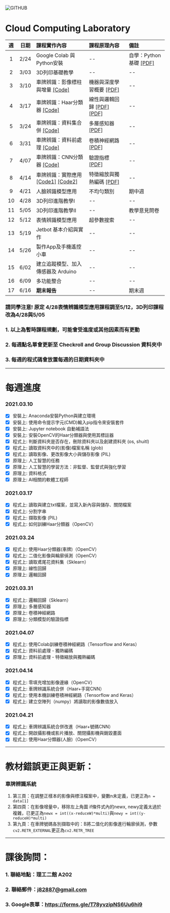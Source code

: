 ![GITHUB](https://miro.medium.com/max/1426/1*scKtPpJ3JCYKlsxqfwn6Cg.jpeg)
# Cloud Computing Laboratory
 
| 週 | 日期 | 課程實作內容 | 課程原理內容 | 備註 |
| :----: | :----: | :---- | :---- | :---- | 
| 1 | 2/24 | Google Colab 與 Python安裝 | -- | 自學：Python基礎 [[PDF]](https://github.com/j82887/Cloud-Computing-Laboratory/raw/main/02_2021_0303/%E5%AF%A6%E4%BD%9C_%E7%AC%AC%E4%B8%80%E9%80%B1_20210303_%E7%A8%8B%E5%BC%8F%E5%9F%BA%E7%A4%8E%20Python.pdf) | 
| 2 | 3/03 | 3D列印基礎教學 | -- | -- |
| 3 | 3/10 | 車牌辨識：影像標柱與增量 [[Code]](https://drive.google.com/file/d/1fZkdWq94c2AHF5_YLiqgcsaEvY1L68x5/view?usp=sharing) | 機器與深度學習概要 [[PDF]](https://github.com/j82887/Cloud-Computing-Laboratory/raw/main/03_2021_0310/%E5%8E%9F%E7%90%86_%E7%AC%AC%E4%B8%89%E9%80%B1_%E4%BA%BA%E5%B7%A5%E6%99%BA%E6%85%A7.pdf) | -- |
| 4 | 3/17 | 車牌辨識：Haar分類器 [[Code]](https://drive.google.com/file/d/1OrdlRYkcV717NyuwOOuONNDQsFJ3QuAy/view?usp=sharing) | 線性與邏輯回歸 [[PDF]](https://github.com/j82887/Cloud-Computing-Laboratory/raw/main/05_2021_0324/%E5%8E%9F%E7%90%86_%E7%AC%AC%E4%BA%94%E9%80%B1_%E7%B7%9A%E6%80%A7%E5%9B%9E%E6%AD%B8.pdf) [[PDF]](https://github.com/j82887/Cloud-Computing-Laboratory/raw/main/05_2021_0324/%E5%8E%9F%E7%90%86_%E7%AC%AC%E4%BA%94%E9%80%B1_%E9%82%8F%E8%BC%AF%E5%9B%9E%E6%AD%B8.pdf) | -- |
| 5 | 3/24 | 車牌辨識：資料集合併 [[Code]](https://drive.google.com/file/d/18X7MFAlJ8JUxq9NlzP_xU9WB33GObgMD/view?usp=sharing) | 多層感知器 [[PDF]](https://github.com/j82887/Cloud-Computing-Laboratory/raw/main/06_2021_0331/%E5%8E%9F%E7%90%86_%E7%AC%AC%E5%85%AD%E9%80%B1_%E5%A4%9A%E5%B1%A4%E6%84%9F%E7%9F%A5%E5%99%A8.pdf) | -- |
| 6 | 3/31 | 車牌辨識：資料前處理 [[Code]](https://drive.google.com/file/d/1WI1gFNkPOwUMcE4q-SFKXioGs-sd_h-X/view?usp=sharing) | 卷積神經網路 [[PDF]](https://github.com/j82887/Cloud-Computing-Laboratory/raw/main/06_2021_0331/%E5%8E%9F%E7%90%86_%E7%AC%AC%E5%85%AD%E9%80%B1_%E5%8D%B7%E7%A9%8D%E7%A5%9E%E7%B6%93%E7%B6%B2%E8%B7%AF.pdf) | -- |
| 7 | 4/07 | 車牌辨識：CNN分類器 [[Code]](https://drive.google.com/file/d/1Lznz3Ne3crARrmZD1EVdH2Z0BVIgYdRC/view?usp=sharing)| 驗證指標 [[PDF]](https://github.com/j82887/Cloud-Computing-Laboratory/raw/main/05_2021_0324/%E5%8E%9F%E7%90%86_%E7%AC%AC%E4%BA%94%E9%80%B1_%E5%88%86%E9%A1%9E%E6%A8%A1%E5%9E%8B%E7%9A%84%E9%A9%97%E8%AD%89%E6%8C%87%E6%A8%99.pdf) | -- |
| 8 | 4/14 | 車牌辨識：實際應用 [[Code1]](https://drive.google.com/file/d/1YJStzKU4IBQaexVJ1_yG6Y1VzKSJgLk-/view?usp=sharing) [[Code2]](https://drive.google.com/file/d/1Jk4epOYDURp4Hxp5TPy5Seb801miRefk/view?usp=sharing) | 特徵縮放與獨熱編碼 [[PDF]](https://github.com/j82887/Cloud-Computing-Laboratory/raw/main/07_2021_0407/%E5%8E%9F%E7%90%86_%E7%AC%AC%E4%B8%83%E9%80%B1_%E8%B3%87%E6%96%99%E5%89%8D%E8%99%95%E7%90%86-%E7%89%B9%E5%BE%B5%E7%B8%AE%E6%94%BE%E8%88%87%E7%8D%A8%E7%86%B1%E7%B7%A8%E7%A2%BC.pdf) | -- |
| 9 | 4/21 | 人臉辨識模型應用 | 不均勻類別 | 期中週 |
| 10 | 4/28 | 3D列印進階教學I | -- | -- |
| 11 | 5/05 | 3D列印進階教學II | -- | 教學意見問卷 |
| 12 | 5/12 | 表情辨識模型應用 | 超參數搜索 | -- |
| 13 | 5/19 | Jetbot 基本介紹與實作 | -- | -- |
| 14 | 5/26 | 製作App及手機遙控小車 | -- | -- |
| 15 | 6/02 | 建立追蹤模型、加入傳感器及 Arduino | -- | -- |
| 16 | 6/09 | 多功能整合 | -- | -- |
| 17 | 6/16 | **期末報告** | -- | 期末週 |

### **請同學注意! 原定 4/28表情辨識模型應用課程調至5/12，3D列印課程改為4/28與5/05**
### 1. 以上為暫時課程規劃，可能會受進度或其他因素而有更動
### 2. 每週點名單會更新至 Checkroll and Group Discussion 資料夾中
### 3. 每週的程式碼會放置每週的日期資料夾中

---
# 每週進度
### 2021.03.10
- [x] 安裝上: Anaconda安裝Python與建立環境
- [x] 安裝上: 使用命令提示字元(CMD)輸入pip指令來安裝套件
- [x] 安裝上: Jupyter notebook 自動補語法
- [x] 安裝上: 安裝OpenCV的Haar分類器與使用其標註器
- [x] 程式上: 判斷資料夾是否存在，刪除資料夾以及創建資料夾 (os, shuitl)
- [x] 程式上: 讀取資料夾中的(影像)檔案名稱 (glob)
- [x] 程式上: 讀取影像、更改影像大小與儲存影像 (PIL)
- [x] 原理上: 人工智慧的任務
- [x] 原理上: 人工智慧的學習方法：非監督、監督式與強化學習
- [x] 原理上: 資料格式
- [x] 原理上: AI相關的軟體工程師

### 2021.03.17
- [x] 程式上: 讀取與建立txt檔案，並寫入新內容與儲存、關閉檔案
- [x] 程式上: 分割字串
- [x] 程式上: 擷取影像 (PIL)
- [x] 程式上: 如何訓練Haar分類器（OpenCV）

### 2021.03.24
- [x] 程式上: 使用Haar分類器(車牌)（OpenCV）
- [x] 程式上: 二值化影像與輪廓偵測（OpenCV）
- [x] 程式上: 讀取鳶尾花資料集（Sklearn）
- [x] 原理上: 線性回歸
- [x] 原理上: 邏輯回歸

### 2021.03.31
- [x] 程式上: 邏輯回歸（Sklearn）
- [x] 原理上: 多層感知器
- [x] 原理上: 卷積神經網路
- [x] 原理上: 分類模型的驗證指標

### 2021.04.07
- [x] 程式上: 使用Colab訓練卷積神經網路（Tensorflow and Keras）
- [x] 程式上: 資料前處理 - 獨熱編碼
- [x] 原理上: 資料前處理 - 特徵縮放與獨熱編碼

### 2021.04.14
- [x] 程式上: 零填充增加影像邊緣（OpenCV）
- [x] 程式上: 車牌辨識系統合併（Haar+手寫CNN）
- [x] 程式上: 使用本機訓練卷積神經網路（Tensorflow and Keras）
- [x] 程式上: 建立空陣列（numpy）將讀取的影像數值放入 

### 2021.04.21
- [x] 程式上: 車牌辨識系統合併改進（Haar+號碼CNN）
- [x] 程式上: 開啟攝影機或影片播放、關閉攝影機與銷毀畫面
- [x] 程式上: 使用Haar分類器(人臉)（OpenCV）

---
# 教材錯誤更正與更新：
### 車牌辨識系統
1. 第三頁：在調整正樣本的影像與標注檔案中，變數n未定義，已更正為`n = data[1]`
2. 第四頁：在影像增量中，移除左上角圖 if條件式內的newx, newy定義太過於複雜，已更正為`newx = int((x-reduceW)*multi)`與`newy = int((y-reduceH)*multi)`
3. 第九頁：在車牌號碼各別擷取中的：B將二值化的影像進行輪廓偵測，參數`cv2.RETR_EXTERNAL`更正為`cv2.RETR_TREE`

---
# 課後詢問：
### 1. 聯絡地點：理工二館 A202
### 2. 聯絡郵件：j82887@gmail.com
### 3. Google表單：https://forms.gle/T78yvzipNS6Uu6hi9
